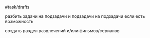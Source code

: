 #task/drafts

разбить задачи на подзадачи и подзадачи на подзадачи если есть возможность

создать раздел развлечений и/или фильмов/сериалов